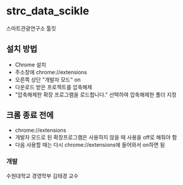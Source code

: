 # strc_data_scikle
스마트관광연구소 툴킷
## 설치 방법
* Chrome 설치
* 주소창에 chrome://extensions
* 오른쪽 상단 "개발자 모드" on
* 다운로드 받은 프로젝트를 압축해제
* "압축해제한 확장 프로그램을 로드합니다." 선택하여 압축해제한 폴더 지정

## 크롬 종료 전에
* chrome://extensions
* 개발자 모드로 된 확장프로그램은 사용하지 않을 때 사용을 off로 해줘야 함
* 다음 사용할 때는 다시 chrome://extensions에 들어와서 on하면 됨

### 개발
수원대학교 경영학부 김태경 교수

